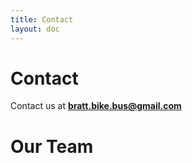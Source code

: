 ```yaml
---
title: Contact
layout: doc
---
```


# Contact

Contact us at **bratt.bike.bus@gmail.com**

<!-- MailerLite Universal -->
<script>
    (function(w,d,e,u,f,l,n){w[f]=w[f]||function(){(w[f].q=w[f].q||[])
    .push(arguments);},l=d.createElement(e),l.async=1,l.src=u,
    n=d.getElementsByTagName(e)[0],n.parentNode.insertBefore(l,n);})
    (window,document,'script','https://assets.mailerlite.com/js/universal.js','ml');
    ml('account', '1867567');
</script>
<!-- End MailerLite Universal -->

<script setup>
import { VPTeamMembers } from 'vitepress/theme'

const members = [
  {
    name: 'Devin Cowan',
    avatar: 'https://avatars.githubusercontent.com/u/17934193',
    title: 'Dad who bikes',
    org: 'Brattleboro Bike Bus',
    links: [
      { icon: 'github', link: 'https://github.com/devincowan' },
      { icon: 'google', link: 'mailto:bratt.bike.bus@gmail.com' },
    ]
  },
  {    
    name: 'Dave Cohen',
    avatar: '/vbike.png',
    title: 'Director',
    org: 'VBikeSolutions',
    links: [
      { icon: 'google', link: 'mailto:info@vbikesolutions.org' },
    ]
  },
  {    
    name: 'Local Motion',
    avatar: '/lm.png',
    title: '',
    org: '...',
    links: [
      { icon: 'google', link: 'mailto:info@localmotion.org' },
    ]
  },

]
</script>

# Our Team

<VPTeamMembers :members />